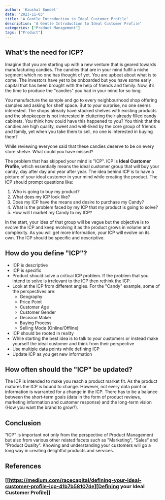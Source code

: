 ```yaml
---
author: 'Kaushal Bundel'
date: '2023-11-03'
title: 'A Gentle Introduction to Ideal Customer Profile'
description: 'A Gentle Introduction to Ideal Customer Profile'
categories: ["Product Management"]
tags: ["Product"]
---
```


## What's the need for ICP?

Imagine that you are starting up with a new venture that is geared towards manufacturing candies. The candies that are in your mind fulfil a niche segment which no one has thought of yet. You are upbeat about what is to come. The investors have yet to be onboarded but you have some early capital that has been brought with the help of friends and family. Now, it’s the time to produce the "candies" you had in your mind for so long.

You manufacture the sample and go to every neighbourhood shop offering samples and asking for shelf space. But to your surprise, no one seems interested. The shops already have stacked shelves with existing products and the shopkeeper is not interested in cluttering their already filled candy cabinets. You think how could have this happened to you? You think that the candies are high quality, sweet and well-liked by the core group of friends and family, yet when you take them to sell, no one is interested in buying them?

While reviewing everyone said that these candies deserve to be on every store shelve. What could you have missed?

The problem that has skipped your mind is "ICP". ICP is **Ideal Customer Profile**, which essentially means the ideal customer group that will buy your candy, day after day and year after year. The idea behind ICP is to have a picture of your ideal customer in your mind while creating the product. The ICP should prompt questions like:

  1. Who is going to buy my product?
  2. What does my ICP look like?
  3. Does my ICP have the means and desire to purchase my Candy?
  4. What is the problem faced by my ICP that my product is going to solve?
  5. How will I market my Candy to my ICP?

In the start, your idea of that group will be vague but the objective is to evolve the ICP and keep evolving it as the product grows in volume and complexity. As you will get more information, your ICP will evolve on its own. The ICP should be specific and descriptive.

## How do you define "ICP"?

- ICP is descriptive
- ICP is specific
- Product should solve a critical ICP problem. If the problem that you intend to solve is irrelevant to the ICP then rethink the ICP.
- Look at the ICP from different angles. For the "Candy" example, some of the perspectives are:
  - Geography
  - Price Point
  - Customer Age
  - Customer Gender
  - Decision Maker
  - Buying Process
  - Selling Mode (Online/Offline)
- ICP should be rooted in reality
- While starting the best idea is to talk to your customers or instead make yourself the ideal customer and think from their perspective
- Use multiple data points while defining ICP
- Update ICP as you get new information

## How often should the "ICP" be updated?

The ICP is intended to make you reach a product market fit. As the product matures the ICP is bound to change. However, not every data point or information is warranted for a change in the ICP. There has to be a balance between the short-term goals (data in the form of product reviews, marketing information and customer response) and the long-term vision (How you want the brand to grow?).

## Conclusion

"ICP" is important not only from the perspective of Product Management but also from various other related facets such as "Marketing", "Sales" and "Product Quality". Knowing and understanding your customers will go a long way in creating delightful products and services.

## References

###  [[https://medium.com/racecapital/defining-your-ideal-customer-profile-icp-41b7b58107de][Defining your Ideal Customer Profile]]
